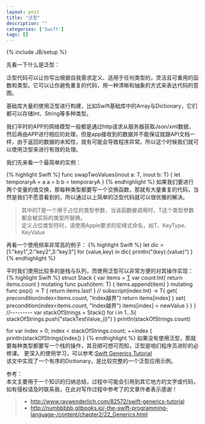 ```yaml
---
layout: post
title: "泛型"
description: ""
categories: ['Swift']
tags: []
---
```

{% include JB/setup %}

先看一下什么是泛型：

<p>  泛型代码可以让你写出根据自我需求定义、适用于任何类型的，灵活且可重用的函数和类型。它可以让你避免重复的代码，用一种清晰和抽象的方式来表达代码的意图。   </p>

<p>基础库大量的使用泛型进行构建，比如Swift基础库中的Array与Dictionary，它们都可以存储Int、String等多种类型。  </p>
<p>我们平时的APP的网络模型一般都是通过http请求从服务器获取Json/xml数据，然后再由APP进行相应的处理，但是app接收到的数据并不能保证就跟API文档一样，由于返回的数据的未知性，就有可能会导致程序异常。所以这个时候我们就可以使用泛型来进行有效的处理。  </p>
<!--more-->

<p>我们先来看一个最简单的实例：</p>
{% highlight Swift %}
func swapTwoValues<T>(inout a: T, inout b: T) {
    let temporaryA = a
    a = b
    b = temporaryA
}
{% endhighlight %}
如果我们要进行两个变量的值交换，那每种类型都要写一个交换函数，那就有大量重复的代码，当然是我们不愿意看到的，所以通过以上简单的泛型代码就可以很优雅的解决。

> 其中的T是一个用于占位的类型参数，当该函数被调用时，T这个类型参数都会被实际的类型所替换。  
> 定义占位类型符时，请使用Apple要求的驼峰式命名，如T、KeyType、KeyValue

再看一个使用频率非常高的例子：
{% highlight Swift %}
let dic = [1:"key1",2:"key2",3:"key3"]
for (value,key) in dic{
    println("\(key):\(value)")
}
{% endhighlight %}

平时我们使用比较多的是栈与队列，而使用泛型可以非常方便的对其操作实现：
{% highlight Swift %}
struct Stack<T> {
    var items = [T]()
    var count:Int{
        return items.count
    }
    mutating func push(item: T) {
        items.append(item)
    }
    mutating func pop() -> T {
        return items.last!
    }
    //
    subscript(index:Int) -> T{
        get{
            precondition(index<items.count, "Index越界")
            return items[index]
        }
        set{
            precondition(index<items.count, "Index越界")
            items[index] = newValue
        }
    }
}
//---------
var stackOfStrings = Stack<String>()
for i in 1...5{
    stackOfStrings.push("stackTestValue_\(i)")
}
println(stackOfStrings.count)

for var index = 0; index < stackOfStrings.count; ++index {
    println(stackOfStrings[index])
}
{% endhighlight %}
如果没有使用泛型，那就要每种类型都要写一个栈的操作，其丑陋可想可而知，泛型是咱们程序员进阶的必修课。
更深入的使用学习，可以参考:[Swift Generics Tutorial](http://www.raywenderlich.com/82572/swift-generics-tutorial)   
该文中实现了一个有序的Dictionary，是比较完整的一个泛型应用示例。

参考：  
本文主要用于一个知识的归纳总结，过程中可能会引用到其它地方的文字或代码，如有侵权请及时联系我，在此对写作过程中参考了的文章作者表示感谢！ 

> * http://www.raywenderlich.com/82572/swift-generics-tutorial
> * http://numbbbbb.gitbooks.io/-the-swift-programming-language-/content/chapter2/22_Generics.html
